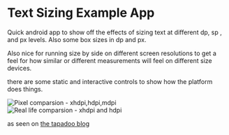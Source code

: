 # Text Sizing Example App

Quick android app to show off the effects of sizing text at different dp, sp , and px levels. Also some box sizes in dp and px.

Also nice for running size by side on different screen resolutions to get a feel for how similar or different measurements will feel on different size devices.

there are some static and interactive controls to show how the platform does things.

![Pixel comparsion - xhdpi,hdpi,mdpi](http://tapadoo.github.com/text-size-example/images//device-comp.png)
![Real life comparsion - xhdpi and hdpi](http://tapadoo.github.com/text-size-example/images//size_ex_1.jpg)

as seen on [the tapadoo blog](http://tapadoo.com/2012/android-scaling-quick-example)